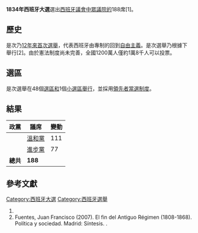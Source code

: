**1834年西班牙大選**選出[西班牙](../Page/西班牙.md "wikilink")[議會中](../Page/西班牙議會.md "wikilink")[眾議院的](../Page/眾議院_\(西班牙\).md "wikilink")188席\[1\]。

## 歷史

是次乃[12年來首次選舉](../Page/1822年西班牙大選.md "wikilink")，代表西班牙由專制的回到[自由主義](https://zh.wikipedia.org/wiki/自由主義 "wikilink")。是次選舉乃根據下舉行\[2\]。由於憲法制度尚未完善，全國1200萬人僅約1萬8千人可以投票。

## 選區

是次選舉在48個[選區和](https://zh.wikipedia.org/wiki/選區 "wikilink")1個[小選區舉行](../Page/小選區制.md "wikilink")，並採用[領先者當選制度](https://zh.wikipedia.org/wiki/領先者當選 "wikilink")。

## 結果

| 政黨     | 議席                                                            | 變動  |
| ------ | ------------------------------------------------------------- | --- |
|        | [溫和黨](https://zh.wikipedia.org/wiki/溫和保皇黨_\(西班牙\) "wikilink") | 111 |
|        | [進步黨](../Page/進步黨_\(西班牙\).md "wikilink")                      | 77  |
| **總共** | **188**                                                       |     |

## 參考文獻

[Category:西班牙大選](https://zh.wikipedia.org/wiki/Category:西班牙大選 "wikilink")
[Category:西班牙選舉](https://zh.wikipedia.org/wiki/Category:西班牙選舉 "wikilink")

1.
2.  Fuentes, Juan Francisco (2007). El fin del Antiguo Régimen
    (1808-1868). Política y sociedad. Madrid: Síntesis. .